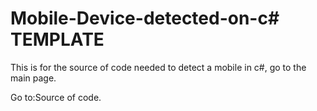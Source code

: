 # Mobile-Device-detected-on-c# TEMPLATE

This is for the source of code needed to detect a mobile in c#, go to the main page.

Go to:Source of code.
